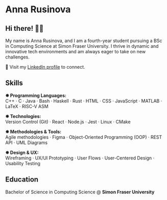 # Anna Rusinova

## Hi there! 👋🏼

My name is Anna Rusinova, and I am a fourth-year student pursuing a BSc in Computing Science at Simon Fraser University. I thrive in dynamic and innovative tech environments and am always eager to take on new challenges.

📨 Visit my [LinkedIn profile](https://www.linkedin.com/in/annarusinova/) to connect.

## Skills

**✸ Programming Languages:**  <br>
C++ · C · Java · Bash · Haskell · Rust · HTML · CSS · JavaScript · MATLAB · LaTeX · RISC-V ASM

**✸ Technologies:** <br>
Version Control (Git) · React · Node.js · Jest · Linux · CMake

**✸ Methodologies & Tools:**  <br>
Agile methodologies · Figma · Object-Oriented Programming (OOP) · REST API · UML Diagrams  <br>

**✸ Design & UX:**  <br>
Wireframing · UX/UI Prototyping · User Flows · User-Centered Design · Usability Testing

## Education

Bachelor of Science in Computing Science @ **Simon Fraser University** <br>

